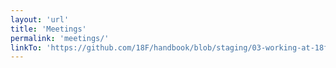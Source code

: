 ```yaml
---
layout: 'url'
title: 'Meetings'
permalink: 'meetings/'
linkTo: 'https://github.com/18F/handbook/blob/staging/03-working-at-18f/meetings-and-meeting-tools.md'
---
```

